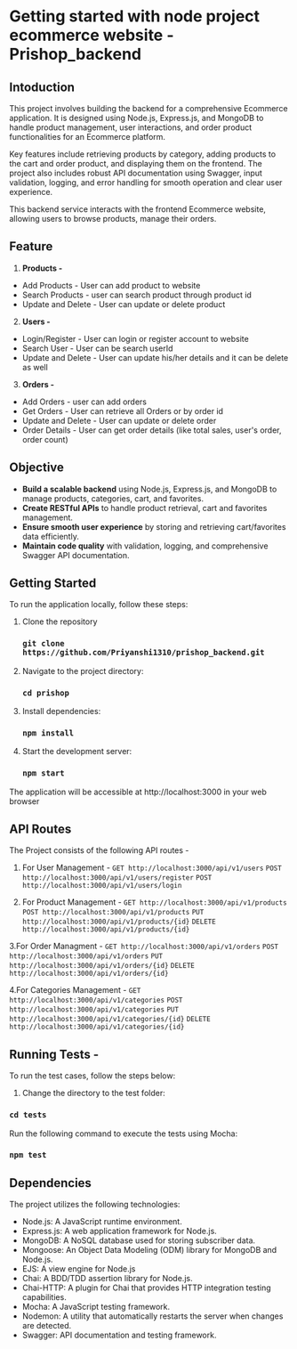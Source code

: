 # Getting started with node project ecommerce website - Prishop_backend

## Intoduction
This project involves building the backend for a comprehensive Ecommerce application. It is designed using Node.js, Express.js, and MongoDB to handle product management, user interactions, and order product functionalities for an Ecommerce platform.

Key features include retrieving products by category, adding products to the cart and order product, and displaying them on the frontend. The project also includes robust API documentation using Swagger, input validation, logging, and error handling for smooth operation and clear user experience.

This backend service interacts with the frontend Ecommerce website, allowing users to browse products, manage their orders.

## Feature
1. **Products -** 
- Add Products - User can add product to website
- Search Products - user can search product through product id
- Update and Delete - User can update or delete product
2. **Users -**
- Login/Register - User can login or register account to website
- Search User - User can be search userId
- Update and Delete - User can update his/her details and it can be delete as well
3. **Orders -**
- Add Orders - user can add orders
- Get Orders - User can retrieve all Orders or by order id
- Update and Delete - User can update or delete order
- Order Details - User can get order details (like total sales, user's order, order count)

## Objective
- **Build a scalable backend** using Node.js, Express.js, and MongoDB to manage products, categories, cart, and favorites.
- **Create RESTful APIs** to handle product retrieval, cart and favorites management.
- **Ensure smooth user experience** by storing and retrieving cart/favorites data efficiently.
- **Maintain code quality** with validation, logging, and comprehensive Swagger API documentation.

## Getting Started
To run the application locally, follow these steps:
1. Clone the repository
   ### `git clone https://github.com/Priyanshi1310/prishop_backend.git`
2. Navigate to the project directory:
   ### `cd prishop`
3. Install dependencies:
   ### `npm install`
4. Start the development server:
   ### `npm start`

The application will be accessible at http://localhost:3000 in your web browser

## API Routes
The Project consists of the following API routes -

1. For User Management -
 `GET http://localhost:3000/api/v1/users`
 `POST http://localhost:3000/api/v1/users/register`
 `POST http://localhost:3000/api/v1/users/login`

2. For Product Management -
 `GET http://localhost:3000/api/v1/products`
 `POST http://localhost:3000/api/v1/products`
 `PUT http://localhost:3000/api/v1/products/{id}`
 `DELETE http://localhost:3000/api/v1/products/{id}`

3.For Order Managment - 
`GET http://localhost:3000/api/v1/orders`
`POST http://localhost:3000/api/v1/orders`
`PUT http://localhost:3000/api/v1/orders/{id}`
`DELETE http://localhost:3000/api/v1/orders/{id}`

4.For Categories Management -
`GET http://localhost:3000/api/v1/categories`
`POST http://localhost:3000/api/v1/categories`
`PUT http://localhost:3000/api/v1/categories/{id}`
`DELETE http://localhost:3000/api/v1/categories/{id}`

## Running Tests -
To run the test cases, follow the steps below:
1. Change the directory to the test folder:
### `cd tests`
Run the following command to execute the tests using Mocha:
### `npm test`

## Dependencies
The project utilizes the following technologies:
- Node.js: A JavaScript runtime environment.
- Express.js: A web application framework for Node.js.
- MongoDB: A NoSQL database used for storing subscriber data.
- Mongoose: An Object Data Modeling (ODM) library for MongoDB and Node.js.
- EJS: A view engine for Node.js
- Chai: A BDD/TDD assertion library for Node.js.
- Chai-HTTP: A plugin for Chai that provides HTTP integration testing capabilities.
- Mocha: A JavaScript testing framework.
- Nodemon: A utility that automatically restarts the server when changes are detected.
- Swagger: API documentation and testing framework.


